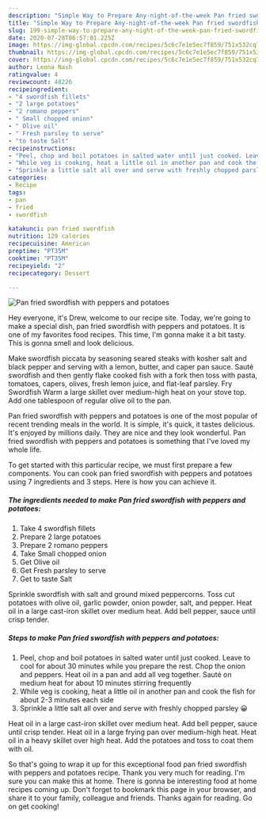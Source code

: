 ```yaml
---
description: "Simple Way to Prepare Any-night-of-the-week Pan fried swordfish with peppers and potatoes"
title: "Simple Way to Prepare Any-night-of-the-week Pan fried swordfish with peppers and potatoes"
slug: 199-simple-way-to-prepare-any-night-of-the-week-pan-fried-swordfish-with-peppers-and-potatoes
date: 2020-07-28T06:57:01.225Z
image: https://img-global.cpcdn.com/recipes/5c6c7e1e5ec7f859/751x532cq70/pan-fried-swordfish-with-peppers-and-potatoes-recipe-main-photo.jpg
thumbnail: https://img-global.cpcdn.com/recipes/5c6c7e1e5ec7f859/751x532cq70/pan-fried-swordfish-with-peppers-and-potatoes-recipe-main-photo.jpg
cover: https://img-global.cpcdn.com/recipes/5c6c7e1e5ec7f859/751x532cq70/pan-fried-swordfish-with-peppers-and-potatoes-recipe-main-photo.jpg
author: Leona Nash
ratingvalue: 4
reviewcount: 48226
recipeingredient:
- "4 swordfish fillets"
- "2 large potatoes"
- "2 romano peppers"
- " Small chopped onion"
- " Olive oil"
- " Fresh parsley to serve"
- "to taste Salt"
recipeinstructions:
- "Peel, chop and boil potatoes in salted water until just cooked. Leave to cool for about 30 minutes while you prepare the rest. Chop the onion and peppers. Heat oil in a pan and add all veg together. Sauté on medium heat for about 10 minutes stirring frequently"
- "While veg is cooking, heat a little oil in another pan and cook the fish for about 2-3 minutes each side"
- "Sprinkle a little salt all over and serve with freshly chopped parsley 😀"
categories:
- Recipe
tags:
- pan
- fried
- swordfish

katakunci: pan fried swordfish 
nutrition: 129 calories
recipecuisine: American
preptime: "PT35M"
cooktime: "PT35M"
recipeyield: "2"
recipecategory: Dessert

---
```



![Pan fried swordfish with peppers and potatoes](https://img-global.cpcdn.com/recipes/5c6c7e1e5ec7f859/751x532cq70/pan-fried-swordfish-with-peppers-and-potatoes-recipe-main-photo.jpg)

Hey everyone, it's Drew, welcome to our recipe site. Today, we're going to make a special dish, pan fried swordfish with peppers and potatoes. It is one of my favorites food recipes. This time, I'm gonna make it a bit tasty. This is gonna smell and look delicious.

Make swordfish piccata by seasoning seared steaks with kosher salt and black pepper and serving with a lemon, butter, and caper pan sauce. Sauté swordfish and then gently flake cooked fish with a fork then toss with pasta, tomatoes, capers, olives, fresh lemon juice, and flat-leaf parsley. Fry Swordfish Warm a large skillet over medium-high heat on your stove top. Add one tablespoon of regular olive oil to the pan.

Pan fried swordfish with peppers and potatoes is one of the most popular of recent trending meals in the world. It is simple, it's quick, it tastes delicious. It's enjoyed by millions daily. They are nice and they look wonderful. Pan fried swordfish with peppers and potatoes is something that I've loved my whole life.


To get started with this particular recipe, we must first prepare a few components. You can cook pan fried swordfish with peppers and potatoes using 7 ingredients and 3 steps. Here is how you can achieve it.

<!--inarticleads1-->

##### The ingredients needed to make Pan fried swordfish with peppers and potatoes:

1. Take 4 swordfish fillets
1. Prepare 2 large potatoes
1. Prepare 2 romano peppers
1. Take  Small chopped onion
1. Get  Olive oil
1. Get  Fresh parsley to serve
1. Get to taste Salt


Sprinkle swordfish with salt and ground mixed peppercorns. Toss cut potatoes with olive oil, garlic powder, onion powder, salt, and pepper. Heat oil in a large cast-iron skillet over medium heat. Add bell pepper, sauce until crisp tender. 

<!--inarticleads2-->

##### Steps to make Pan fried swordfish with peppers and potatoes:

1. Peel, chop and boil potatoes in salted water until just cooked. Leave to cool for about 30 minutes while you prepare the rest. Chop the onion and peppers. Heat oil in a pan and add all veg together. Sauté on medium heat for about 10 minutes stirring frequently
1. While veg is cooking, heat a little oil in another pan and cook the fish for about 2-3 minutes each side
1. Sprinkle a little salt all over and serve with freshly chopped parsley 😀


Heat oil in a large cast-iron skillet over medium heat. Add bell pepper, sauce until crisp tender. Heat oil in a large frying pan over medium-high heat. Heat oil in a heavy skillet over high heat. Add the potatoes and toss to coat them with oil. 

So that's going to wrap it up for this exceptional food pan fried swordfish with peppers and potatoes recipe. Thank you very much for reading. I'm sure you can make this at home. There is gonna be interesting food at home recipes coming up. Don't forget to bookmark this page in your browser, and share it to your family, colleague and friends. Thanks again for reading. Go on get cooking!

